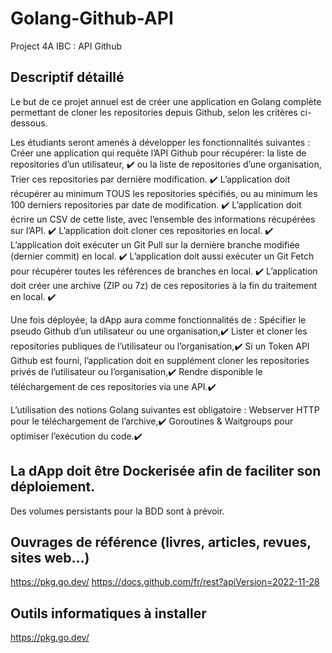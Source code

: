 # Golang-Github-API

Project 4A IBC : API Github

## Descriptif détaillé

Le but de ce projet annuel est de créer une application en Golang complète permettant de cloner les
repositories depuis Github, selon les critères ci-dessous.

Les étudiants seront amenés à développer les fonctionnalités suivantes :
Créer une application qui requête l’API Github pour récupérer:
la liste de repositories d’un utilisateur, ✔️
ou la liste de repositories d’une organisation,
Trier ces repositories par dernière modification. ✔️
L’application doit récupérer au minimum TOUS les repositories spécifiés, ou au minimum les 100 derniers repositories par date de modification. ✔️
L’application doit écrire un CSV de cette liste, avec l’ensemble des informations récupérées sur l’API. ✔️
L’application doit cloner ces repositories en local. ✔️
L’application doit exécuter un Git Pull sur la dernière branche modifiée (dernier commit) en local. ✔️
L’application doit aussi exécuter un Git Fetch pour récupérer toutes les références de branches en local. ✔️
L’application doit créer une archive (ZIP ou 7z) de ces repositories à la fin du traitement en local. ✔️

Une fois déployée, la dApp aura comme fonctionnalités de :
Spécifier le pseudo Github d’un utilisateur ou une organisation,✔️
Lister et cloner les repositories publiques de l’utilisateur ou l’organisation,✔️
Si un Token API Github est fourni, l’application doit en supplément cloner les repositories privés de l’utilisateur ou l’organisation,✔️
Rendre disponible le téléchargement de ces repositories via une API.✔️

L’utilisation des notions Golang suivantes est obligatoire :
Webserver HTTP pour le téléchargement de l’archive,✔️
Goroutines & Waitgroups pour optimiser l’exécution du code.✔️

## La dApp doit être Dockerisée afin de faciliter son déploiement.

Des volumes persistants pour la BDD sont à prévoir.

## Ouvrages de référence (livres, articles, revues, sites web...)

https://pkg.go.dev/
https://docs.github.com/fr/rest?apiVersion=2022-11-28

## Outils informatiques à installer

https://pkg.go.dev/
